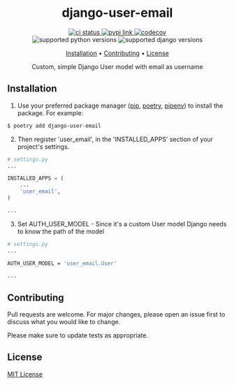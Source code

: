<h1 align="center">
  django-user-email
</h1>

<p align="center">
  <a href="https://github.com/khasbilegt/django-user-email/">
    <img src="https://img.shields.io/github/workflow/status/khasbilegt/django-user-email/test?label=CI&logo=github&style=for-the-badge" alt="ci status">
  </a>
  <a href="https://pypi.org/project/django-user-email/">
    <img src="https://img.shields.io/pypi/v/django-user-email?style=for-the-badge" alt="pypi link">
  </a>
  <a href="https://codecov.io/github/khasbilegt/django-user-email">
    <img src="https://img.shields.io/codecov/c/github/khasbilegt/django-user-email?logo=codecov&style=for-the-badge" alt="codecov">
  </a>
  <br>
  <a>
    <img src="https://img.shields.io/pypi/pyversions/django-user-email?logo=python&style=for-the-badge" alt="supported python versions">
  </a>
  <a>
    <img src="https://img.shields.io/pypi/djversions/django-user-email?logo=django&style=for-the-badge" alt="supported django versions">
  </a>
</p>

<p align="center">
  <a href="#installation">Installation</a> •
  <a href="#contributing">Contributing</a> •
  <a href="#license">License</a>
</p>

<p align="center">Custom, simple Django User model with email as username</p>

## Installation

1. Use your preferred package manager ([pip](https://pip.pypa.io/en/stable/), [poetry](https://pypi.org/project/poetry/), [pipenv](https://pypi.org/project/pipenv/)) to install the package. For example:

```bash
$ poetry add django-user-email
```

2. Then register 'user_email', in the 'INSTALLED_APPS' section of your project's settings.

```python
# settings.py
...

INSTALLED_APPS = (
    ...
    'user_email',
)

...
```

3. Set AUTH_USER_MODEL - Since it's a custom User model Django needs to know the path of the model

```bash
# settings.py
...

AUTH_USER_MODEL = 'user_email.User'

...
```

## Contributing

Pull requests are welcome. For major changes, please open an issue first to discuss what you would like to change.

Please make sure to update tests as appropriate.

## License

[MIT License](https://choosealicense.com/licenses/mit/)
